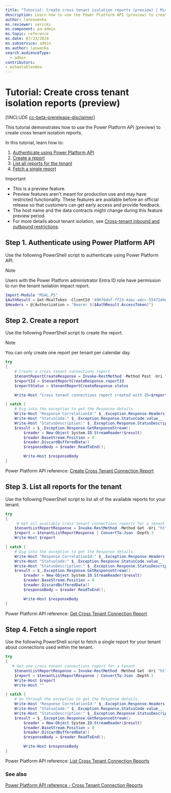 ```yaml
---
title: "Tutorial: Create cross tenant isolation reports (preview) | Microsoft Docs"
description: Learn how to use the Power Platform API (preview) to create cross tenant isolation reports (preview).
author: laneswenka
ms.reviewer: sericks
ms.component: pa-admin
ms.topic: reference
ms.date: 07/23/2024
ms.subservice: admin
ms.author: laswenka
search.audienceType: 
  - admin
contributors:
- mihaelablendea 
---
```


# Tutorial: Create cross tenant isolation reports (preview)

[!INCLUDE [cc-beta-prerelease-disclaimer](../includes/cc-beta-prerelease-disclaimer.md)]

This tutorial demonstrates how to use the Power Platform API (preview) to create cross tenant isolation reports.

In this tutorial, learn how to:

1. [Authenticate using Power Platform API](#step-1-authenticate-using-power-platform-api)
1. [Create a report](#step-2-create-a-report)
1. [List all reports for the tenant](#step-3-list-all-reports-for-the-tenant)
1. [Fetch a single report](#step-4-fetch-a-single-report)

> [!IMPORTANT]
> - This is a preview feature.
> - Preview features aren't meant for production use and may have restricted functionality. These features are available before an official release so that customers can get early access and provide feedback.
> - The host name and the data contracts might change during this feature preview period.
> - For more details about tenant isolation, see [Cross-tenant inbound and outbound restrictions](cross-tenant-restrictions.md).

## Step 1. Authenticate using Power Platform API

Use the following PowerShell script to authenticate using Power Platform API.

> [!NOTE]
> Users with the Power Platform administrator Entra ID role have permission to run the tenant isolation impact report.

```PowerShell
Import-Module "MSAL.PS"
$AuthResult = Get-MsalToken -ClientId '49676daf-ff23-4aac-adcc-55472d4e2ce0' -Scope 'https://api.powerplatform.com/.default'
$Headers = @{Authorization = "Bearer $($AuthResult.AccessToken)"}
```

## Step 2. Create a report

Use the following PowerShell script to create the report.

> [!NOTE]
> You can only create one report per tenant per calendar day.

```PowerShell
try 
{
    # Create a cross tenant connections report
    $tenantReportCreateResponse = Invoke-RestMethod -Method Post -Uri "https://api.powerplatform.com/governance/crossTenantConnectionReports?api-version=2022-03-01-preview" -Headers $Headers -Body ""
    $reportId = $tenantReportCreateResponse.reportId
    $reportStatus = $tenantReportCreateResponse.status

    Write-Host "Cross tenant connections report created with ID=$reportId and status=$reportStatus" 

} catch {
    # Dig into the exception to get the Response details.
    Write-Host "Response CorrelationId:" $_.Exception.Response.Headers["x-ms-correlation-id"]
    Write-Host "StatusCode:" $_.Exception.Response.StatusCode.value__ 
    Write-Host "StatusDescription:" $_.Exception.Response.StatusDescription
    $result = $_.Exception.Response.GetResponseStream()
        $reader = New-Object System.IO.StreamReader($result)
        $reader.BaseStream.Position = 0
        $reader.DiscardBufferedData()
        $responseBody = $reader.ReadToEnd();

        Write-Host $responseBody
}
```

Power Platform API reference: [Create Cross Tenant Connection Report](/rest/api/power-platform/governance/cross-tenant-connection-reports/create-cross-tenant-connection-report)

## Step 3. List all reports for the tenant

Use the following PowerShell script to list all of the available reports for your tenant.

```PowerShell
try 
{
     # Get all available cross tenant connections reports for a tenant
    $tenantListReportResponse = Invoke-RestMethod -Method Get -Uri "https://api.powerplatform.com/governance/crossTenantConnectionReports?api-version=2022-03-01-preview" -Headers $Headers
    $report = $tenantListReportResponse | ConvertTo-Json -Depth 3 
    Write-Host $report 

} catch {
    # Dig into the exception to get the Response details.
    Write-Host "Response CorrelationId:" $_.Exception.Response.Headers["x-ms-correlation-id"]
    Write-Host "StatusCode:" $_.Exception.Response.StatusCode.value__ 
    Write-Host "StatusDescription:" $_.Exception.Response.StatusDescription
    $result = $_.Exception.Response.GetResponseStream()
        $reader = New-Object System.IO.StreamReader($result)
        $reader.BaseStream.Position = 0
        $reader.DiscardBufferedData()
        $responseBody = $reader.ReadToEnd();

        Write-Host $responseBody
}
```

Power Platform API reference: [Get Cross Tenant Connection Report](/rest/api/power-platform/governance/cross-tenant-connection-reports/get-cross-tenant-connection-report)

## Step 4. Fetch a single report

Use the following PowerShell script to fetch a single report for your tenant about connections used within the tenant.

```PowerShell
try 
{
   # Get one cross tenant connections report for a tenant
    $tenantListReportResponse = Invoke-RestMethod -Method Get -Uri "https://api.powerplatform.com/governance/crossTenantConnectionReports/{$reportId}?api-version=2022-03-01-preview" -Headers $Headers
    $report = $tenantListReportResponse | ConvertTo-Json -Depth 2 
    Write-Host $report
    Write-Host "" 

} catch {
    # Go through the exception to get the Response details.
    Write-Host "Response CorrelationId:" $_.Exception.Response.Headers["x-ms-correlation-id"]
    Write-Host "StatusCode:" $_.Exception.Response.StatusCode.value__ 
    Write-Host "StatusDescription:" $_.Exception.Response.StatusDescription
    $result = $_.Exception.Response.GetResponseStream()
        $reader = New-Object System.IO.StreamReader($result)
        $reader.BaseStream.Position = 0
        $reader.DiscardBufferedData()
        $responseBody = $reader.ReadToEnd();

        Write-Host $responseBody
}
```

Power Platform API reference: [List Cross Tenant Connection Reports](/rest/api/power-platform/governance/cross-tenant-connection-reports/list-cross-tenant-connection-reports)

### See also

[Power Platform API reference - Cross Tenant Connection Reports](/rest/api/power-platform/governance/cross-tenant-connection-reports)
